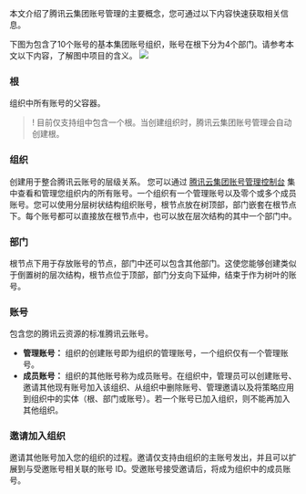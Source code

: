 本文介绍了腾讯云集团账号管理的主要概念，您可通过以下内容快速获取相关信息。


下图为包含了10个账号的基本集团账号组织，账号在根下分为4个部门。请参考本文以下内容，了解图中项目的含义。
![](https://main.qcloudimg.com/raw/99788a0c4c01e12ac7dcabaab7d090ad.png)

### 根
组织中所有账号的父容器。
>! 目前仅支持组中包含一个根。当创建组织时，腾讯云集团账号管理会自动创建根。

### 组织
创建用于整合腾讯云账号的层级关系。
您可以通过 [腾讯云集团账号管理控制台](https://console.cloud.tencent.com/organization) 集中查看和管理您组织内的所有账号。一个组织有一个管理账号以及零个或多个成员账号。您可以使用分层树状结构组织账号，根节点放在树顶部，部门嵌套在根节点下。每个账号都可以直接放在根节点中，也可以放在层次结构的其中一个部门中。

### 部门
根节点下用于存放账号的节点，部门中还可以包含其他部门。这使您能够创建类似于倒置树的层次结构，根节点位于顶部，部门分支向下延伸，结束于作为树叶的账号。

### 账号
包含您的腾讯云资源的标准腾讯云账号。
- **管理账号：**
组织的创建账号即为组织的管理账号，一个组织仅有一个管理账号。
- **成员账号：**
组织的其他账号称为成员账号。在组织中，管理员可以创建账号、邀请其他现有账号加入该组织、从组织中删除账号、管理邀请以及将策略应用到组织中的实体（根、部门或账号）。若一个账号已加入组织，则不能再加入其他组织。

### 邀请加入组织
邀请其他账号加入您的组织的过程。邀请仅支持由组织的主账号发出，并且可以扩展到与受邀账号相关联的账号 ID。受邀账号接受邀请后，将成为组织中的成员账号。
